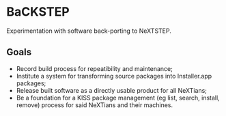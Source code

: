 # BaCKSTEP
Experimentation with software back-porting to NeXTSTEP.

## Goals
* Record build process for repeatibility and maintenance;
* Institute a system for transforming source packages into Installer.app packages;
* Release built software as a directly usable product for all NeXTians;
* Be a foundation for a KISS package management (eg list, search, install, remove) process for said NeXTians and their machines.

